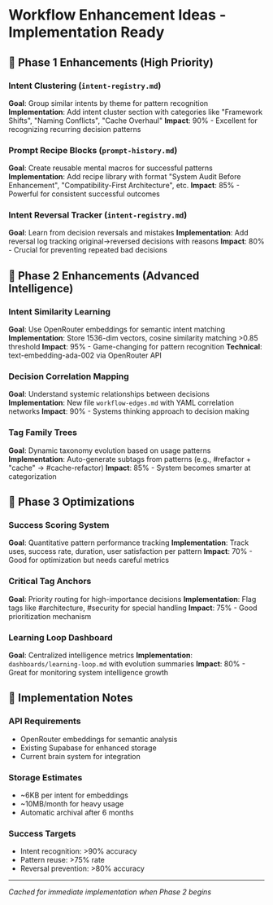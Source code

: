 # Workflow Enhancement Ideas - Implementation Ready

## 🎯 Phase 1 Enhancements (High Priority)

### Intent Clustering (`intent-registry.md`)
**Goal**: Group similar intents by theme for pattern recognition
**Implementation**: Add intent cluster section with categories like "Framework Shifts", "Naming Conflicts", "Cache Overhaul"
**Impact**: 90% - Excellent for recognizing recurring decision patterns

### Prompt Recipe Blocks (`prompt-history.md`)  
**Goal**: Create reusable mental macros for successful patterns
**Implementation**: Add recipe library with format "System Audit Before Enhancement", "Compatibility-First Architecture", etc.
**Impact**: 85% - Powerful for consistent successful outcomes

### Intent Reversal Tracker (`intent-registry.md`)
**Goal**: Learn from decision reversals and mistakes
**Implementation**: Add reversal log tracking original→reversed decisions with reasons
**Impact**: 80% - Crucial for preventing repeated bad decisions

## 🚀 Phase 2 Enhancements (Advanced Intelligence)

### Intent Similarity Learning
**Goal**: Use OpenRouter embeddings for semantic intent matching
**Implementation**: Store 1536-dim vectors, cosine similarity matching >0.85 threshold
**Impact**: 95% - Game-changing for pattern recognition
**Technical**: text-embedding-ada-002 via OpenRouter API

### Decision Correlation Mapping
**Goal**: Understand systemic relationships between decisions
**Implementation**: New file `workflow-edges.md` with YAML correlation networks
**Impact**: 90% - Systems thinking approach to decision making

### Tag Family Trees
**Goal**: Dynamic taxonomy evolution based on usage patterns
**Implementation**: Auto-generate subtags from patterns (e.g., #refactor + "cache" → #cache-refactor)
**Impact**: 85% - System becomes smarter at categorization

## 🎯 Phase 3 Optimizations

### Success Scoring System
**Goal**: Quantitative pattern performance tracking
**Implementation**: Track uses, success rate, duration, user satisfaction per pattern
**Impact**: 70% - Good for optimization but needs careful metrics

### Critical Tag Anchors  
**Goal**: Priority routing for high-importance decisions
**Implementation**: Flag tags like #architecture, #security for special handling
**Impact**: 75% - Good prioritization mechanism

### Learning Loop Dashboard
**Goal**: Centralized intelligence metrics
**Implementation**: `dashboards/learning-loop.md` with evolution summaries
**Impact**: 80% - Great for monitoring system intelligence growth

## 🔧 Implementation Notes

### API Requirements
- OpenRouter embeddings for semantic analysis
- Existing Supabase for enhanced storage
- Current brain system for integration

### Storage Estimates
- ~6KB per intent for embeddings
- ~10MB/month for heavy usage
- Automatic archival after 6 months

### Success Targets
- Intent recognition: >90% accuracy
- Pattern reuse: >75% rate
- Reversal prevention: >80% accuracy

---
*Cached for immediate implementation when Phase 2 begins*